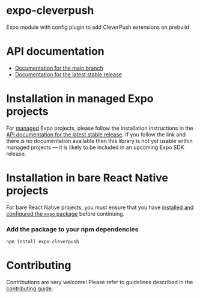# expo-cleverpush

Expo module with config plugin to add CleverPush extensions on prebuild

# API documentation

- [Documentation for the main branch](https://github.com/expo/expo/blob/main/docs/pages/versions/unversioned/sdk/www.nion-digital.com.md)
- [Documentation for the latest stable release](https://docs.expo.dev/versions/latest/sdk/www.nion-digital.com/)

# Installation in managed Expo projects

For [managed](https://docs.expo.dev/archive/managed-vs-bare/) Expo projects, please follow the installation instructions in the [API documentation for the latest stable release](#api-documentation). If you follow the link and there is no documentation available then this library is not yet usable within managed projects &mdash; it is likely to be included in an upcoming Expo SDK release.

# Installation in bare React Native projects

For bare React Native projects, you must ensure that you have [installed and configured the `expo` package](https://docs.expo.dev/bare/installing-expo-modules/) before continuing.

### Add the package to your npm dependencies

```
npm install expo-cleverpush
```




# Contributing

Contributions are very welcome! Please refer to guidelines described in the [contributing guide]( https://github.com/expo/expo#contributing).
